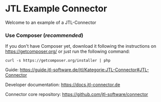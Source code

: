 JTL Example Connector
=====================

Welcome to an example of a JTL-Connector

### Use Composer (*recommended*)

If you don't have Composer yet, download it following the instructions on
https://getcomposer.org/ or just run the following command:

    curl -s https://getcomposer.org/installer | php
    
Guide: https://guide.jtl-software.de/jtl/Kategorie:JTL-Connector#JTL-Connector

Developer documentation: https://docs.jtl-connector.de

Connector core repository: https://github.com/jtl-software/connector 

